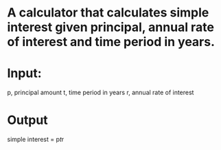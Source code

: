 # A calculator that calculates simple interest given principal, annual rate of interest and time period in years.
# Input:
   p, principal amount
   t, time period in years
   r, annual rate of interest
# Output
   simple interest = p*t*r
